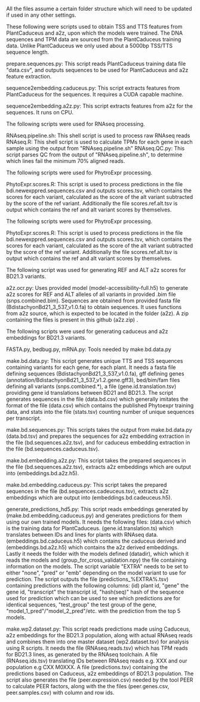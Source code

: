 All the files assume a certain folder structure which will need to be updated if used in any other settings.

These following were scripts used to obtain TSS and TTS features from PlantCaduceus and a2z, upon which the models were trained. The DNA sequences and TPM data are sourced from the PlantCaduceus training data.
Unlike PlantCaduceus we only used about a 5000bp TSS/TTS sequence length.

prepare.sequences.py: This script reads PlantCaduceus training data file "data.csv", and outputs sequences to be used for PlantCaduceus and a2z feature extraction.

sequence2embedding.caduceus.py: This script extracts features from PlantCaduceus for the sequences. It requires a CUDA capable machine.

sequence2embedding.a2z.py: This script extracts features from a2z for the sequences. It runs on CPU.

The following scripts were used for RNAseq processing.

RNAseq.pipeline.sh: This shell script is used to process raw RNAseq reads
RNAseq.R: This shell script is used to calculate TPMs for each gene in each sample using the output from "RNAseq.pipeline.sh"
RNAseq.QC.py: This script parses QC from the output of "RNAseq.pipeline.sh", to determine which lines fail the minimum 70% aligned reads. 


The following scripts were used for PhytroExpr processing.

PhytoExpr.scores.R: This script is used to process predictions in the file bdi.newexppred.sequences.csv and outputs scores.tsv, which contains the scores for each variant, calculated as the score of the alt variant subtracted by the score of the ref variant. Additionally the file scores.ref.alt.tsv is output which contains the ref and alt variant scores by themselves.

The following scripts were used for PhytroExpr processing.

PhytoExpr.scores.R: This script is used to process predictions in the file bdi.newexppred.sequences.csv and outputs scores.tsv, which contains the scores for each variant, calculated as the score of the alt variant subtracted by the score of the ref variant. Additionally the file scores.ref.alt.tsv is output which contains the ref and alt variant scores by themselves.

The following script was used for generating REF and ALT a2z scores for BD21.3 variants.

a2z.ocr.py: Uses provided model (model-accessibility-full.h5) to generate a2z scores for REF and ALT alleles of all variants in provided .bim file (snps.combined.bim). Sequences are obtained from provided fasta file (BdistachyonBd21_3_537_v1.0.fa) to obtain sequences. It uses functions from a2z source, which is expected to be located in the folder (a2z). A zip containing the files is present in this github (a2z.zip) .

The following scripts were used for generating caduceus and a2z embeddings for BD21.3 variants.

FASTA.py, bedbug.py, mRNA.py: Tools needed by make.bd.data.py

make.bd.data.py: This script generates unique TTS and TSS sequences containing variants for each gene, for each plant. It needs a fasta file defining sequences (BdistachyonBd21_3_537_v1.0.fa), gff defining genes (annotation/BdistachyonBd21_3_537_v1.2.gene.gff3), bed/bim/fam files defining all variants (snps.combined.*), a file (gene.id.translation.tsv) providing gene id translations between BD21 and BD21.3. The script generates sequences in the file (data.bd.csv) which generally imitates the format of the file (data.csv) which contains the published Phytoexpr training data, and stats into the file (stats.tsv) counting number of unique sequences per transcript.

make.bd.sequences.py: This scripts takes the output from make.bd.data.py (data.bd.tsv) and prepares the sequences for a2z embedding extraction in the file (bd.sequences.a2z.tsv), and for caduceus embedding extraction in the file (bd.sequences.caduceus.tsv). 

make.bd.embedding.a2z.py: This script takes the prepared sequences in the file (bd.sequences.a2z.tsv), extracts a2z embeddings which are output into (embeddings.bd.a2z.h5).

make.bd.embedding.caduceus.py: This script takes the prepared sequences in the file (bd.sequences.cadeuceus.tsv), extracts a2z embeddings which are output into (embeddings.bd.cadeuceus.h5).

generate_predictions_hd5.py: This script reads embeddings generated by (make.bd.embedding.caduceus.py) and generates predictions for them using our own trained models. It needs the following files: (data.csv) which is the training data for PlantCaduceus. (gene.id.translation.ts) which translates between IDs and lines for plants with RNAseq data. (embeddings.bd.caduceus.h5) which contains the caduceus derived and (embeddings.bd.a2z.h5) which contains the a2z derived embeddings. Lastly it needs the folder with the models defined (datadir), which which it reads the models and (group_for_cross_validation.npy) the file containing information on the models. The script variable "EXTRA" needs to be set to either "none", "pred" or "emb" depending on the model variant to use for prediction. The script outputs the file (predictions_%EXTRA%.tsv) containing predictions with the following columns: (id) plant id, "gene" the gene id, "transcript" the transcript id, "hash(seq)" hash of the sequence used for prediction which can be used to see which predictions are for identical sequences, "test_group" the test group of the gene, "model_1_pred"/"model_2_pred"/etc. with the prediction from the top 5 models.

make.wp2.dataset.py: This script reads predictions made using Caduceus, a2z embeddings for the BD21.3 population, along with actual RNAseq reads and combines them into one master dataset (wp2.dataset.tsv) for analysis using R scripts. It needs the file (RNAseq.reads.tsv) which has TPM reads for BD21.3 lines, as generated by the RNAseq toolchain. A file (RNAseq.ids.tsv) translating IDs between RNAseq reads e.g. XXX and our population e.g CXX M0XXX. A file (predictions.tsv) containing the predictions based on Caduceus, a2z embeddings of BD21.3 population. The script also generates the file (peer.expression.csv) needed by the tool PEER to calculate PEER factors, along with the the files (peer.genes.csv, peer.samples.csv) with column and row ids.

